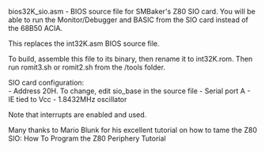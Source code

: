 bios32K_sio.asm - BIOS source file for SMBaker's Z80 SIO card. You will be able to run the Monitor/Debugger and BASIC from the SIO card instead of the 68B50 ACIA.
<p>
This replaces the int32K.asm BIOS source file.
<p>
To build, assemble this file to its binary, then rename it to int32K.rom. Then run romit3.sh or romit2.sh from the /tools folder.
<p>
SIO card configuration:
<br>
- Address 20H. To change, edit sio_base in the source file
- Serial port A
- IE tied to Vcc
- 1.8432MHz oscillator
<p>
Note that interrupts are enabled and used.
<p>
Many thanks to Mario Blunk for his excellent tutorial on how to tame the Z80 SIO: How To Program the Z80 Periphery Tutorial

